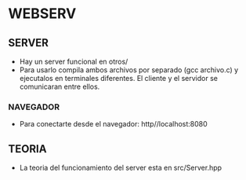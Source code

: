 # WEBSERV

## SERVER
- Hay un server funcional en otros/
- Para usarlo compila ambos archivos por separado (gcc archivo.c) y ejecutalos en terminales diferentes. El cliente y el servidor se comunicaran entre ellos.

### NAVEGADOR
- Para conectarte desde el navegador: http//localhost:8080

## TEORIA
- La teoria del funcionamiento del server esta en src/Server.hpp
